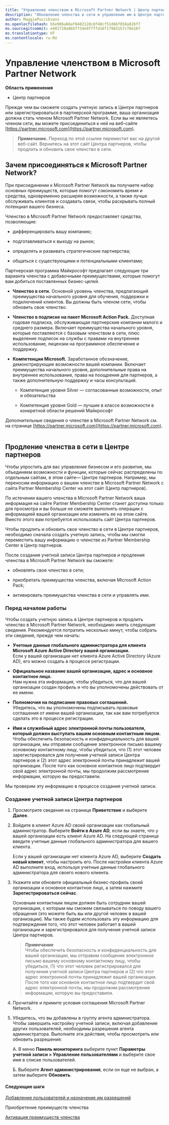 ```yaml
---
title: "Управление членством в Microsoft Partner Network | Центр партнеров"
description: "Обновление членства в сети и управление им в Центре партнеров."
author: MaggiePucciEvans
ms.openlocfilehash: b5e906a66af0402128c8f48cf51d66f858a826f7
ms.sourcegitcommit: e402720a8b5f734e9f7ffd16f17983157c78e16f
ms.translationtype: HT
ms.contentlocale: ru-RU
---
```

# <a name="manage-your-microsoft-partner-network-membership"></a>Управление членством в Microsoft Partner Network

**Область применения**

-  Центр партнеров

Прежде чем вы сможете создать учетную запись в Центре партнеров или зарегистрироваться в партнерской программе, ваша организация должна стать членом Microsoft Partner Network. Если вы не являетесь членом сети, вы можете присоединиться к ней на веб-сайте [https://partner.microsoft.com](https://partner.microsoft.com).

>**Примечание.** Переход по этой ссылке переместит вас на другой веб-сайт. Вернитесь на этот сайт Центра партнеров, чтобы продлить и обновить свое членство в сети.

## <a name="why-join-the-microsoft-partner-network"></a>Зачем присоединяться к Microsoft Partner Network?

При присоединении к Microsoft Partner Network вы получаете набор основных преимуществ, которые помогут сэкономить время и средства, одновременно расширяя возможности, а также лучше обслуживать клиентов и создавать связи, чтобы раскрывать полный потенциал вашего бизнеса.

Членство в Microsoft Partner Network предоставляет средства, позволяющие:

- дифференцировать вашу компанию;

- подготавливаться к выходу на рынок;

- определять и развивать стратегические партнерства;

- общаться с существующими и потенциальными клиентами;

Партнерская программа Майкрософт предлагает следующие три варианта членства с добавочными преимуществами, которые помогут вам добиться поставленных бизнес-целей.

- **Членство в сети.** Основной уровень членства, предлагающий преимущества начального уровня для обучения, поддержки и подключений клиентов. Вы должны быть членом сети, чтобы обновить свое членство.

- **Членство в подписке на пакет Microsoft Action Pack.** Доступная годовая подписка, обслуживающая партнерские компании малого и среднего размера. Включает преимущества начального уровня, которые поставляются с базовым членством в сети, плюс выделение подписок на службы с правами на внутреннее использование, лицензии на программное обеспечение и поддержку.

- **Компетенции Microsoft.** Заработанное обозначение, демонстрирующие возможности вашей компании. Включает преимущества начального уровня, дополнительные права на внутреннее использование, права на поощрения для партнеров, а также дополнительную поддержку и часы консультаций.

  - Компетенция уровня Silver — согласованные возможности, опыт и обязательства

  - Компетенция уровня Gold — лучшие в классе возможности в конкретной области решений Майкрософт

Дополнительные сведения о членстве в Microsoft Partner Network см. на странице [https://partner.microsoft.com](https://partner.microsoft.com).  

## <a name="renew-your-network-membership-on-partner-center"></a>Продление членства в сети в Центре партнеров

Чтобы упростить для вас управление бизнесом и его развитие, мы объединяем возможности и функции, которые сейчас распределены по отдельным сайтам, в этом сайте— Центре партнеров. Например, мы переносим информацию о вашем членстве в Microsoft Partner Network с сайта Partner Membership Center на этот сайт (Центр партнеров). 

По истечении вашего членства в Microsoft Partner Network ваша информация на сайте Partner Membership Center станет доступна только для просмотра и вы больше не сможете выполнять операции с информацией вашей организации или изменять ее на этом сайте. Вместо этого вам потребуется использовать сайт Центра партнеров. 

Чтобы продлить и обновить свое членство в сети в Центре партнеров, необходимо сначала создать учетную запись, чтобы мы смогли переместить вашу информацию о членстве из Partner Membership Center в Центр партнеров.  

После создания учетной записи Центра партнеров и продления членства в Microsoft Partner Network вы сможете:

- обновлять свое членство в сети;

- приобретать преимущества членства, включая Microsoft Action Pack; 

- активировать преимущества членства в сети и управлять ими.

### <a name="before-you-begin"></a>Перед началом работы

Чтобы создать учетную запись в Центре партнеров и продлить членство в Microsoft Partner Network, необходимо иметь следующие сведения. Рекомендуется потратить несколько минут, чтобы собрать эти сведения, прежде чем начать:
 
- **Учетные данные глобального администратора для клиента Microsoft Azure Active Directory вашей организации.**  
Если у вашей организации нет клиента Azure Active Directory (Azure AD), его можно создать в процессе регистрации.

- **Официальное название вашей организации, адрес и основное контактное лицо.**  
Нам нужна эта информация, чтобы убедиться, что для вашей организации создан профиль и что вы уполномочены действовать от ее имени. 

- **Полномочия на подписание правовых соглашений.**  
Убедитесь, что вы уполномочены подписывать правовые соглашения от имени вашей организации, так как вам потребуется сделать это в процессе регистрации.

- **Имя и служебный адрес электронной почты пользователя, который должен выступать вашим основным контактным лицом.**   
Чтобы обеспечить безопасность и конфиденциальность для вашей организации, мы отправим сообщение электронное письмо вашему основному контактному лицу, чтобы убедиться, что (1) этот человек зарегистрировался для получения учетной записи Центра партнеров и (2) этот адрес электронной почты принадлежит вашей организации. После того как основное контактное лицо подтвердит свой адрес электронной почты, мы продолжим рассмотрение информации, которую вы предоставили.
 
Мы проверим эту информацию в процессе создания учетной записи.
 
### <a name="create-a-partner-center-account"></a>Создание учетной записи Центра партнеров

1. Просмотрите сведения на странице **Приветствие** и выберите **Далее**.

2. Войдите в клиент Azure AD своей организации как глобальный администратор. Выберите **Войти в Azure AD**, если вы знаете, что у вашей организации есть клиент Azure AD. На следующей странице введите учетные данные глобального администратора для вашего клиента.  
  
   Если у вашей организации нет клиента Azure AD, выберите **Создать новый клиент**, чтобы настроить его. После настройки клиента Azure AD выполните вход, используя учетные данные глобального администратора для своего нового клиента.

3. Укажите или обновите официальный бизнес-профиль своей организации и основное контактное лицо, а затем нажмите **Зарегистрироваться сейчас**.  

   Основным контактным лицом должен быть сотрудник вашей организации, с которым мы сможем связываться по поводу вашего обращения (это можете быть вы или другой человек в вашей организации). Мы также будем использовать эту информацию для подтверждения того, что этот человек работает в вашей организации и зарегистрировался для получения учетной записи Центра партнеров.

   >**Примечание**<br>
   Чтобы обеспечить безопасность и конфиденциальность для вашей организации, мы отправим сообщение электронное письмо вашему основному контактному лицу, чтобы убедиться, (1) что этот человек регистрировался для получения учетной записи Центра партнеров и (2) что этот адрес электронной почты принадлежит вашей организации. После того как основное контактное лицо подтвердит свой адрес электронной почты, мы продолжим рассмотрение информации, которую вы предоставили.

4. Прочитайте и примите условия соглашения Microsoft Partner Network. 

5. Убедитесь, что вы добавлены в группу агента администратора. Чтобы завершить настройку учетной записи, включая добавление других пользователей, необходимы разрешения агента администратора. Выполните эти действия, чтобы просмотреть или обновить разрешения:

     А. В меню **Панель мониторинга** выберите пункт **Параметры учетной записи > Управление пользователями** и выберите свое имя в списке пользователей. 

     Б. Выберите **Агент администрирования**, если он еще не выбран, а затем выберите **Обновить**. 


#### <a name="next-steps"></a>Следующие шаги

[Добавление пользователей и назначение им разрешений](create-user-accounts-and-set-permissions.md)

Приобретение преимуществ членства

[Активация преимуществ членства](manage-your-partner-network-benefits.md)

